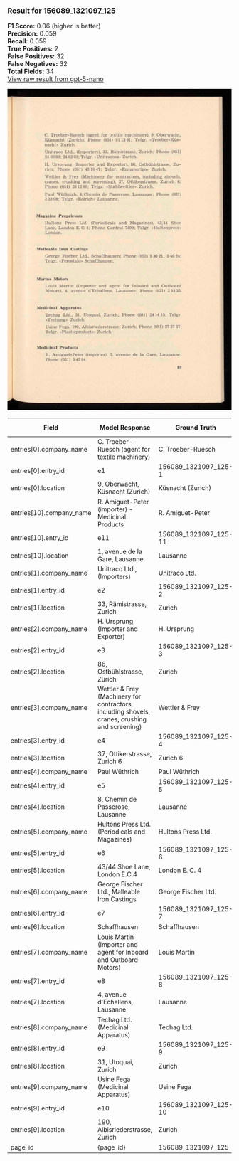 ### Result for 156089_1321097_125
**F1 Score:** 0.06 (higher is better)<br>**Precision:** 0.059<br>**Recall:** 0.059<br>**True Positives:** 2<br>**False Positives:** 32<br>**False Negatives:** 32<br>**Total Fields:** 34<br>[View raw result from gpt-5-nano](https://github.com/RISE-UNIBAS/humanities_data_benchmark/blob/main/results/2025-10-28/T0352/request_T0352_156089_1321097_125.json)

<img src="https://github.com/RISE-UNIBAS/humanities_data_benchmark/blob/main/benchmarks/company_lists/images/156089_1321097_125.jpg?raw=true" alt="156089_1321097_125" width="600px">

| Field | Model Response | Ground Truth | Fuzzy Score | Match |
|-------|----------------|--------------|-------------|-------|
| entries[0].company_name | C. Troeber-Ruesch (agent for textile machinery) | C. Troeber-Ruesch | 0.531 | ❌ |
| entries[0].entry_id | e1 | 156089_1321097_125-1 | 0.091 | ❌ |
| entries[0].location | 9, Oberwacht, Küsnacht (Zurich) | Küsnacht (Zurich) | 0.708 | ❌ |
| entries[10].company_name | R. Amiguet-Peter (importer) - Medicinal Products | R. Amiguet-Peter | 0.500 | ❌ |
| entries[10].entry_id | e11 | 156089_1321097_125-11 | 0.167 | ❌ |
| entries[10].location | 1, avenue de la Gare, Lausanne | Lausanne | 0.421 | ❌ |
| entries[1].company_name | Unitraco Ltd., (Importers) | Unitraco Ltd. | 0.667 | ❌ |
| entries[1].entry_id | e2 | 156089_1321097_125-2 | 0.091 | ❌ |
| entries[1].location | 33, Rämistrasse, Zurich | Zurich | 0.414 | ❌ |
| entries[2].company_name | H. Ursprung (Importer and Exporter) | H. Ursprung | 0.478 | ❌ |
| entries[2].entry_id | e3 | 156089_1321097_125-3 | 0.091 | ❌ |
| entries[2].location | 86, Ostbühlstrasse, Zürich | Zurich | 0.312 | ❌ |
| entries[3].company_name | Wettler & Frey (Machinery for contractors, including shovels, cranes, crushing and screening) | Wettler & Frey | 0.262 | ❌ |
| entries[3].entry_id | e4 | 156089_1321097_125-4 | 0.091 | ❌ |
| entries[3].location | 37, Ottikerstrasse, Zurich 6 | Zurich 6 | 0.444 | ❌ |
| entries[4].company_name | Paul Wüthrich | Paul Wüthrich | 1.000 | ✅ |
| entries[4].entry_id | e5 | 156089_1321097_125-5 | 0.091 | ❌ |
| entries[4].location | 8, Chemin de Passerose, Lausanne | Lausanne | 0.400 | ❌ |
| entries[5].company_name | Hultons Press Ltd. (Periodicals and Magazines) | Hultons Press Ltd. | 0.562 | ❌ |
| entries[5].entry_id | e6 | 156089_1321097_125-6 | 0.091 | ❌ |
| entries[5].location | 43/44 Shoe Lane, London E.C.4 | London E. C. 4 | 0.558 | ❌ |
| entries[6].company_name | George Fischer Ltd., Malleable Iron Castings | George Fischer Ltd. | 0.603 | ❌ |
| entries[6].entry_id | e7 | 156089_1321097_125-7 | 0.091 | ❌ |
| entries[6].location | Schaffhausen | Schaffhausen | 1.000 | ✅ |
| entries[7].company_name | Louis Martin (Importer and agent for Inboard and Outboard Motors) | Louis Martin | 0.312 | ❌ |
| entries[7].entry_id | e8 | 156089_1321097_125-8 | 0.091 | ❌ |
| entries[7].location | 4, avenue d'Echallens, Lausanne | Lausanne | 0.410 | ❌ |
| entries[8].company_name | Techag Ltd. (Medicinal Apparatus) | Techag Ltd. | 0.500 | ❌ |
| entries[8].entry_id | e9 | 156089_1321097_125-9 | 0.091 | ❌ |
| entries[8].location | 31, Utoquai, Zurich | Zurich | 0.480 | ❌ |
| entries[9].company_name | Usine Fega (Medicinal Apparatus) | Usine Fega | 0.476 | ❌ |
| entries[9].entry_id | e10 | 156089_1321097_125-10 | 0.167 | ❌ |
| entries[9].location | 190, Albisriederstrasse, Zurich | Zurich | 0.324 | ❌ |
| page_id | {page_id} | 156089_1321097_125 | 0.074 | ❌ |
